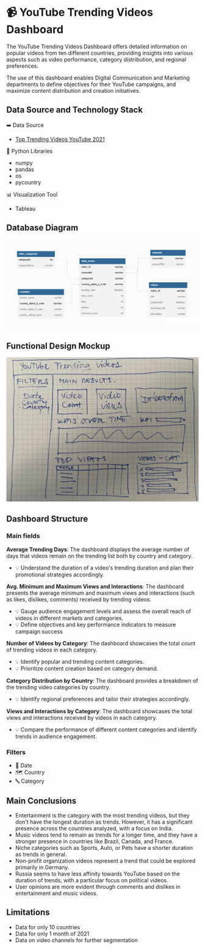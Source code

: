 
# 📹 YouTube Trending Videos Dashboard

The YouTube Trending Videos Dashboard offers detailed information on popular videos from ten different countries, providing insights into various aspects such as video performance, category distribution, and regional preferences.

The use of this dashboard enables Digital Communication and Marketing departments to define objectives for their YouTube campaigns, and maximize content distribution and creation initiatives.


## Data Source and Technology Stack

➡️ Data Source
- [Top Trending Videos YouTube 2021](https://www.kaggle.com/datasets/jyotmakadiya/top-trending-videos-youtube-2021)

🤖 Python Libraries
- numpy
- pandas
- os
- pycountry

📊 Visualization Tool
- Tableau

## Database Diagram
![Image](https://github.com/DiegoBonilla39/ih_datamadpt0223_project_m2/blob/main/images/db_diagram.png)

## Functional Design Mockup
![Image](https://github.com/DiegoBonilla39/ih_datamadpt0223_project_m2/blob/main/images/functional%20design%20mockup.jpeg)

## Dashboard Structure

### Main fields

**Average Trending Days**: The dashboard displays the average number of days that videos remain on the trending list both by country and category.
- 💡 Understand the duration of a video's trending duration and plan their promotional strategies accordingly.

**Avg. Minimum and Maximum Views and Interactions**: The dashboard presents the average minimum and maximum views and interactions (such as likes, dislikes, comments) received by trending videos. 
- 💡 Gauge audience engagement levels and assess the overall reach of videos in different markets and categories. 
- 💡 Define objectives and key performance indicators to measure campaign success

**Number of Videos by Category**: The dashboard showcases the total count of trending videos in each category. 
- 💡 Identify popular and trending content categories. 
- 💡 Prioritize content creation based on category demand.

**Category Distribution by Country**: The dashboard provides a breakdown of the trending video categories by country. 
- 💡 Identify regional preferences and tailor their strategies accordingly.

**Views and Interactions by Category**: The dashboard showcases the total views and interactions received by videos in each category. 
- 💡 Compare the performance of different content categories and identify trends in audience engagement.

### Filters
- 📅 Date
- 🗺️ Country
- 🔤 Category
## Main Conclusions

- Entertainment is the category with the most trending videos, but they don't have the longest duration as trends. However, it has a significant presence across the countries analyzed, with a focus on India.
- Music videos tend to remain as trends for a longer time, and they have a stronger presence in countries like Brazil, Canada, and France.
- Niche categories such as Sports, Auto, or Pets have a shorter duration as trends in general.
- Non-profit organization videos represent a trend that could be explored primarily in Germany.
- Russia seems to have less affinity towards YouTube based on the duration of trends, with a particular focus on political videos.
- User opinions are more evident through comments and dislikes in entertainment and music videos.

## Limitations

- Data for only 10 countries
- Data for only 1 month of 2021
- Data on video channels for further segmentation
